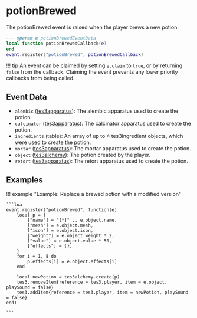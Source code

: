 # potionBrewed

The potionBrewed event is raised when the player brews a new potion.

```lua
--- @param e potionBrewedEventData
local function potionBrewedCallback(e)
end
event.register("potionBrewed", potionBrewedCallback)
```

!!! tip
	An event can be claimed by setting `e.claim` to `true`, or by returning `false` from the callback. Claiming the event prevents any lower priority callbacks from being called.

## Event Data

* `alembic` ([tes3apparatus](../../types/tes3apparatus)): The alembic apparatus used to create the potion.
* `calcinator` ([tes3apparatus](../../types/tes3apparatus)): The calcinator apparatus used to create the potion.
* `ingredients` (table): An array of up to 4 tes3ingredient objects, which were used to create the potion.
* `mortar` ([tes3apparatus](../../types/tes3apparatus)): The mortar apparatus used to create the potion.
* `object` ([tes3alchemy](../../types/tes3alchemy)): The potion created by the player.
* `retort` ([tes3apparatus](../../types/tes3apparatus)): The retort apparatus used to create the potion.

## Examples

!!! example "Example: Replace a brewed potion with a modified version"

	```lua
	event.register("potionBrewed", function(e)
	    local p = {
	        ["name"] = "[*]" .. e.object.name,
	        ["mesh"] = e.object.mesh,
	        ["icon"] = e.object.icon,
	        ["weight"] = e.object.weight * 2,
	        ["value"] = e.object.value * 50,
	        ["effects"] = {},
	    }
	    for i = 1, 8 do
	        p.effects[i] = e.object.effects[i]
	    end
	
	    local newPotion = tes3alchemy.create(p)
	    tes3.removeItem{reference = tes3.player, item = e.object, playSound = false}
	    tes3.addItem{reference = tes3.player, item = newPotion, playSound = false}
	end)

	```


